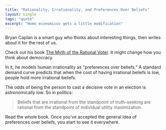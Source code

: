 ```yaml
---
title: "Rationality, Irrationality, and Preferences Over Beliefs"
layout: single
tags: "quote"
excerpt: "Homo economicus gets a little modification"
---
```


Bryan Caplan is a smart guy who thinks about interesting things, 
then writes about it for the rest of us.

Check out his book 
[The Myth of the Rational Voter](https://www.amazon.com/Myth-Rational-Voter-Democracies-Policies/dp/0691138737).
It might change how you think about democracy.
 
In it, he models human irrationality as 
"preferences over beliefs." A standard demand curve predicts
that when the cost of having irrational beliefs
is low, people hold more irrational beliefs. 

The odds of being the person to cast a decisive vote in an election
is astronomically low. So in politics:

>Beliefs that are irrational from the standpoint of truth-seeking 
are rational from the standpoint of individual utility maximization.

Read the whole book. Once you've accepted the general idea of
preferences over beliefs, you start to see it everywhere.
